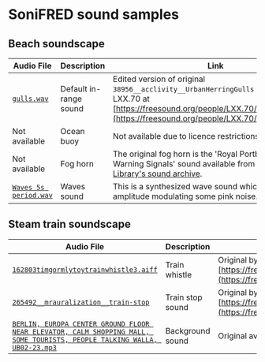 # SoniFRED sound samples

## Beach soundscape

| Audio File | Description | Link |
| ------------- | --------------- |-------|
|[`gulls.wav`](gulls.wav) | Default in-range sound | Edited version of original `38956__acclivity__UrbanHerringGulls` provided by LXX.70 at [https://freesound.org/people/LXX.70/sounds/91071/](https://freesound.org/people/LXX.70/sounds/91071/)  |
|Not available | Ocean buoy | Not available due to licence restrictions |
|Not available | Fog horn | The original fog horn is the 'Royal Portbury Dock Fog Warning Signals' sound available from the [British Library's sound archive](http://sounds.bl.uk/Environment/Soundscapes/027M-C0576X0008XX-0200V0). |
|[`Waves 5s period.wav`](Waves5speriod.wav) | Waves sound | This is a synthesized wave sound which we made by amplitude modulating some pink noise.|

## Steam train soundscape

| Audio File | Description | Link |
| ------------- | --------------- |-------|
|[`162803timgormlytoytrainwhistle3.aiff`](162803timgormlytoytrainwhistle3.aiff) |  Train whistle | Original by Tim Gormly, available: [https://freesound.org/people/timgormly/sounds/162803/](https://freesound.org/people/timgormly/sounds/162803/)  |
|[`265492__mrauralization__train-stop`](265492__mrauralization__train-stop) | Train stop sound | Original by MrAuralization, available: [https://freesound.org/people/MrAuralization/sounds/265492/](https://freesound.org/people/MrAuralization/sounds/265492/) |
|[`BERLIN, EUROPA CENTER GROUND FLOOR NEAR ELEVATOR, CALM SHOPPING MALL, SOME TOURISTS, PEOPLE TALKING WALLA, UB02-23.mp3`](BERLIN,%20EUROPA%20CENTER%20GROUND%20FLOOR%20NEAR%20ELEVATOR,%20CALM%20SHOPPING%20MALL,%20SOME%20TOURISTS,%20PEOPLE%20TALKING%20WALLA,%20UB02-23.mp3) | Background sound | Original available: [gamesounds.xyz](https://gamesounds.xyz/Sonniss.com%20-%20GDC%202017%20-%20Game%20Audio%20Bundle/Creative%20Audio%20Pool%20-%20URBAN%20BERLIN%20VOL.%202/BERLIN%2C%20EUROPA%20CENTER%20GROUND%20FLOOR%20NEAR%20ELEVATOR%2C%20CALM%20SHOPPING%20MALL%2C%20SOME%20TOURISTS%2C%20PEOPLE%20TALKING%20WALLA%2C%20UB02-23.wav). |
